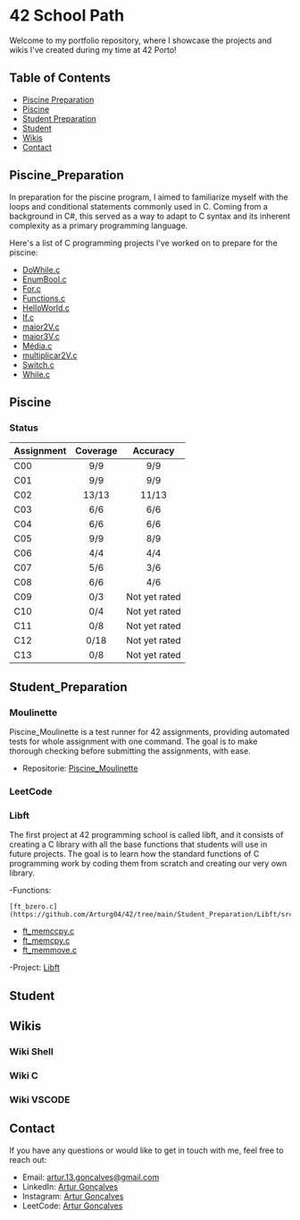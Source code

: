 # 42 School Path


Welcome to my portfolio repository, where I showcase the projects and wikis I've created during my time at 42 Porto!


## Table of Contents


- [Piscine Preparation](#piscine_preparation)
- [Piscine](#piscine)
- [Student Preparation](#student_preparation)
- [Student](#student)
- [Wikis](#wikis)
- [Contact](#contact)


## Piscine_Preparation


In preparation for the piscine program, I aimed to familiarize myself with the loops and conditional statements commonly used in C.
Coming from a background in C#, this served as a way to adapt to C syntax and its inherent complexity as a primary programming language.


Here's a list of C programming projects I've worked on to prepare for the piscine:

- [DoWhile.c](https://github.com/Arturg04/42/blob/main/Piscine_Preparation/DoWhile.c)
- [EnumBool.c](https://github.com/Arturg04/42/blob/main/Piscine_Preparation/EnumBool.c)
- [For.c](https://github.com/Arturg04/42/blob/main/Piscine_Preparation/For.c)
- [Functions.c](https://github.com/Arturg04/42/blob/main/Piscine_Preparation/Functions.c)
- [HelloWorld.c](https://github.com/Arturg04/42/blob/main/Piscine_Preparation/HelloWorld.c)
- [If.c](https://github.com/Arturg04/42/blob/main/Piscine_Preparation/If.c)
- [maior2V.c](https://github.com/Arturg04/42/blob/main/Piscine_Preparation/maior2V.c)
- [maior3V.c](https://github.com/Arturg04/42/blob/main/Piscine_Preparation/maior3V.c)
- [Média.c](https://github.com/Arturg04/42/blob/main/Piscine_Preparation/media.c)
- [multiplicar2V.c](https://github.com/Arturg04/42/blob/main/Piscine_Preparation/multiplicar2V.c)
- [Switch.c](https://github.com/Arturg04/42/blob/main/Piscine_Preparation/Switch.c)
- [While.c](https://github.com/Arturg04/42/blob/main/Piscine_Preparation/While.c)


## Piscine


### Status

| Assignment            | Coverage                   | Accuracy         |
| :-------------------- | :------------------------: | :--------------: |
| C00                   | 9/9                        | 9/9              |
| C01                   | 9/9                        | 9/9              |
| C02                   | 13/13                      | 11/13            |
| C03                   | 6/6                        | 6/6              |
| C04                   | 6/6                        | 6/6              |
| C05                   | 9/9                        | 8/9              |
| C06                   | 4/4                        | 4/4              |
| C07                   | 5/6                        | 3/6              |
| C08                   | 6/6                        | 4/6              |
| C09                   | 0/3                        | Not yet rated    |
| C10                   | 0/4                        | Not yet rated    |
| C11                   | 0/8                        | Not yet rated    |
| C12                   | 0/18                       | Not yet rated    |
| C13                   | 0/8                        | Not yet rated    |

## Student_Preparation


### Moulinette


Piscine_Moulinette is a test runner for 42 assignments, providing automated tests for whole assignment with one command. The goal is to make thorough checking before submitting the assignments, with ease.

 - Repositorie: [Piscine_Moulinette](https://github.com/Arturg04/Piscine_Moulinette)

### LeetCode

### Libft

The first project at 42 programming school is called libft, and it consists of creating a C library with all the base functions that students will use in future projects.
The goal is to learn how the standard functions of C programming work by coding them from scratch and creating our very own library.

-Functions:


```ft_bzero is a C library function that sets a block of memory to zero
[ft_bzero.c](https://github.com/Arturg04/42/tree/main/Student_Preparation/Libft/srcs/ft_bzero.c)
``` 

- [ft_memccpy.c](https://github.com/Arturg04/42/tree/main/Student_Preparation/Libft/srcs/ft_memccpy.c)
- [ft_memcpy.c](https://github.com/Arturg04/42/tree/main/Student_Preparation/Libft/srcs/ft_memcpy.c)
- [ft_memmove.c](https://github.com/Arturg04/42/tree/main/Student_Preparation/Libft/srcs/ft_memmove)



-Project: [Libft](https://github.com/Arturg04/42/tree/main/Student_Preparation/Libft)

## Student


## Wikis

### Wiki Shell
### Wiki C
### Wiki VSCODE


## Contact

If you have any questions or would like to get in touch with me, feel free to reach out:

- Email: artur.13.goncalves@gmail.com
- LinkedIn: [Artur Gonçalves](https://www.linkedin.com/in/arturg04/)
- Instagram: [Artur Gonçalves](https://www.instagram.com/arturg04/)
- LeetCode: [Artur Gonçalves](https://www.leetcode.com/Arturg04/)

